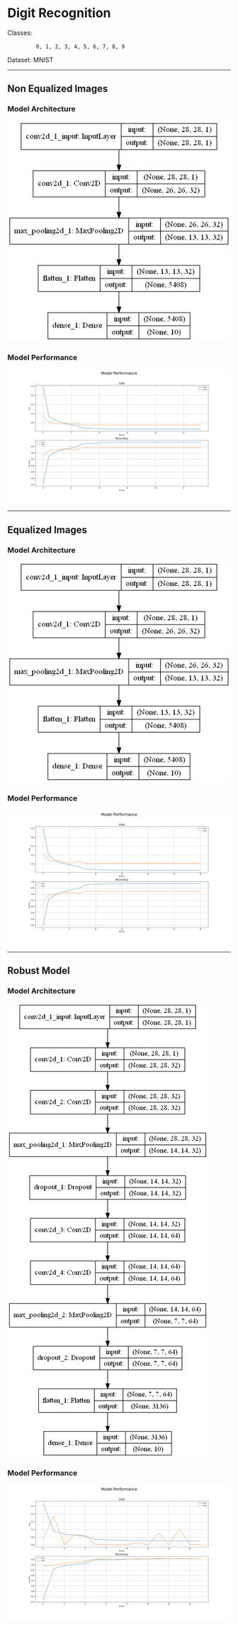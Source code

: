 # Digit Recognition

Classes:
    
             0, 1, 2, 3, 4, 5, 6, 7, 8, 9


Dataset: MNIST             
___
## Non Equalized Images
### Model Architecture
![model](CNN1.png)

### Model Performance
![performance](Training1.png)
___
## Equalized Images
### Model Architecture
![model](CNN2.png)

### Model Performance
![performance](Training2.png)
___
## Robust Model
### Model Architecture
![model](CNN3.png)

### Model Performance
![performance](Training3.png)